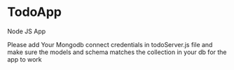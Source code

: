 # TodoApp
Node JS App

Please add Your Mongodb connect credentials in todoServer.js file and make sure the models and schema matches the collection in your db for the app to work
